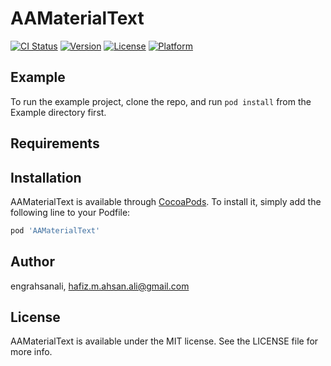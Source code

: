 # AAMaterialText

[![CI Status](https://img.shields.io/travis/engrahsanali/AAMaterialText.svg?style=flat)](https://travis-ci.org/engrahsanali/AAMaterialText)
[![Version](https://img.shields.io/cocoapods/v/AAMaterialText.svg?style=flat)](https://cocoapods.org/pods/AAMaterialText)
[![License](https://img.shields.io/cocoapods/l/AAMaterialText.svg?style=flat)](https://cocoapods.org/pods/AAMaterialText)
[![Platform](https://img.shields.io/cocoapods/p/AAMaterialText.svg?style=flat)](https://cocoapods.org/pods/AAMaterialText)

## Example

To run the example project, clone the repo, and run `pod install` from the Example directory first.

## Requirements

## Installation

AAMaterialText is available through [CocoaPods](https://cocoapods.org). To install
it, simply add the following line to your Podfile:

```ruby
pod 'AAMaterialText'
```

## Author

engrahsanali, hafiz.m.ahsan.ali@gmail.com

## License

AAMaterialText is available under the MIT license. See the LICENSE file for more info.
